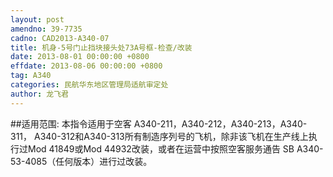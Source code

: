 ```yaml
---
layout: post
amendno: 39-7735
cadno: CAD2013-A340-07
title: 机身-5号门止挡块接头处73A号框-检查/改装
date: 2013-08-01 00:00:00 +0800
effdate: 2013-08-06 00:00:00 +0800
tag: A340
categories: 民航华东地区管理局适航审定处
author: 龙飞君
---
```


##适用范围:
本指令适用于空客 A340-211，A340-212，A340-213，A340-311， A340-312和A340-313所有制造序列号的飞机，除非该飞机在生产线上执行过Mod 41849或Mod 44932改装，或者在运营中按照空客服务通告 SB A340-53-4085（任何版本）进行过改装。

